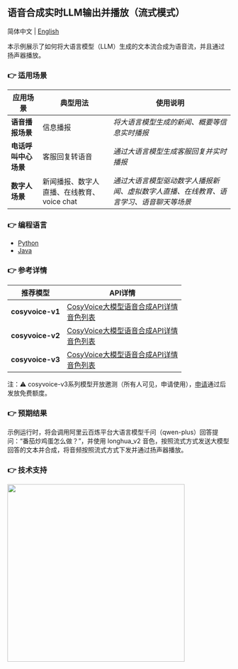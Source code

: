 [comment]: # (title and brief introduction of the sample)
## 语音合成实时LLM输出并播放（流式模式）

简体中文 | [English](./README_EN.md)

本示例展示了如何将大语言模型（LLM）生成的文本流合成为语音流，并且通过扬声器播放。

[comment]: # (list of scenarios of the sample)
### :point_right: 适用场景

| 应用场景 | 典型用法 | 使用说明 |
| ----- | ----- | ----- |
| **语音播报场景** | 信息播报 | *将大语言模型生成的新闻、概要等信息实时播报* |
| **电话呼叫中心场景** | 客服回复转语音 | *通过大语言模型生成客服回复并实时播报* |
| **数字人场景** | 新闻播报、数字人直播、在线教育、voice chat | *通过大语言模型驱动数字人播报新闻、虚拟数字人直播、在线教育、语言学习、语音聊天等场景* |

[comment]: # (supported programming languages of the sample)
### :point_right: 编程语言
- [Python](./python)
- [Java](./java)

[comment]: # (model and interface of the sample)
### :point_right: 参考详情
| 推荐模型 | API详情 |
| --- | --- |
| **cosyvoice-v1** | [CosyVoice大模型语音合成API详情](https://help.aliyun.com/zh/model-studio/developer-reference/api-details-25) <br> [音色列表](https://help.aliyun.com/zh/model-studio/cosyvoice-java-sdk#915a935d871ak) |
| **cosyvoice-v2** | [CosyVoice大模型语音合成API详情](https://help.aliyun.com/zh/model-studio/developer-reference/api-details-25) <br> [音色列表](https://help.aliyun.com/zh/model-studio/cosyvoice-java-sdk#da9ae03e5ek7b) |
| **cosyvoice-v3** | [CosyVoice大模型语音合成API详情](https://help.aliyun.com/zh/model-studio/developer-reference/api-details-25) <br> [音色列表](https://help.aliyun.com/zh/model-studio/cosyvoice-java-sdk#95303fd00f0ge) |

注：⚠️ cosyvoice-v3系列模型开放邀测（所有人可见，申请使用），[申请](https://bailian.console.aliyun.com/?tab=model#/model-market/detail/group-cosyvoice?modelGroup=group-cosyvoice)通过后发放免费额度。

### :point_right: 预期结果

示例运行时，将会调用阿里云百炼平台大语言模型千问（qwen-plus）回答提问：“番茄炒鸡蛋怎么做？”，并使用 longhua_v2 音色，按照流式方式发送大模型回答的文本并合成，将音频按照流式方式下发并通过扬声器播放。

[comment]: # (technical support of the sample)
### :point_right: 技术支持
<img src="https://dashscope.oss-cn-beijing.aliyuncs.com/samples/audio/group.png" width="400"/>
